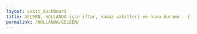 ```yaml
---
layout: vakit_dashboard
title: GELEEN, HOLLANDA için iftar, namaz vakitleri ve hava durumu - ilçe/eyalet seç
permalink: /HOLLANDA/GELEEN/
---
```


<script type="text/javascript">
  var GLOBAL_COUNTRY = 'HOLLANDA';
  var GLOBAL_CITY = 'GELEEN';
  var GLOBAL_STATE = '';
  var lat = 72;
  var lon = 21;
</script>
